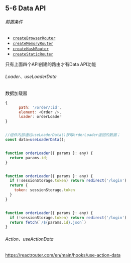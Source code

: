 ## 5-6 Data API

###### 前置条件

- [`createBrowserRouter`](https://reactrouter.com/en/main/routers/create-browser-router)
- [`createMemoryRouter`](https://reactrouter.com/en/main/routers/create-memory-router)
- [`createHashRouter`](https://reactrouter.com/en/main/routers/create-hash-router)
- [`createStaticRouter`](https://reactrouter.com/en/main/routers/create-static-router)

只有上面四个API创建的路由才有Data API功能

###### Loader、useLoaderData

数据加载器

```js
{
      path: '/order/:id',
      element: <Order />,
	  loader: orderLoader
}


//组件内部通过useLoaderData()获取orderLoader返回的数据；
const data=useLoaderData();


function orderLoader({ params }: any) {
  return params.id;
}


function orderLoader({ params }: any) {
  if (!sessionStorage.token) return redirect('/login')
  return {
    token: sessionStorage.token
  }
}


function orderLoader({ params }: any) {
  if (!sessionStorage.token) return redirect('/login')
  return fetch(`/${params.id}.json`)
}
```

###### Action、useActionData

https://reactrouter.com/en/main/hooks/use-action-data

